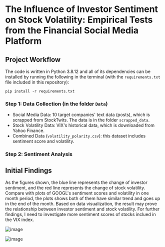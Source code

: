 # The Influence of Investor Sentiment on Stock Volatility: Empirical Tests from the Financial Social Media Platform

## Project Workflow

The code is written in Python 3.8.12 and all of its dependencies can be installed by running the following in the terminal (with the `requirements.txt` file included in this repository):

```
pip install -r requirements.txt
```

### Step 1: Data Collection (in the folder `Data`)
- Social Media Data: 10 target companies' text data (posts), which is scrapped from StockTwits. The data is in the folder `scrapped_data`.
- Stock Volatility Data: VIX's historical data, which is downloaded from Yahoo Finance.
- Combined Data (`volatility_polarity.csv`): this dataset includes sentiment score and volatility.  

### Step 2: Sentiment Analysis

## Initial Findings
As the figures shown, the blue line represents the change of investor sentiment, and the red line represents the change of stock volatility. Compare with plots of GOOGL's sentiment scores and volatility in one month period, the plots shows both of them have similar trend and goes up in the end of the month. Based on data visualization, the result may prove the relationship between investor sentiment and stock volatility. For further findings,  I need to investigate more sentiment scores of stocks inclued in the VIX index.

![image](https://github.com/macs30200-s22/replication-materials-YLHan97/blob/main/Data%20Visualization/sentiment_score_googl.png)

![image](https://github.com/macs30200-s22/replication-materials-YLHan97/blob/main/Data%20Visualization/volatility_vix.png)


